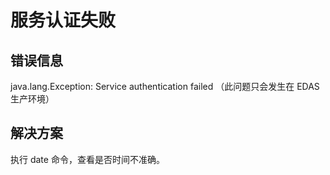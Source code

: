 # 服务认证失败

## 错误信息

java.lang.Exception: Service authentication failed （此问题只会发生在 EDAS 生产环境）

## 解决方案

执行 date 命令，查看是否时间不准确。

